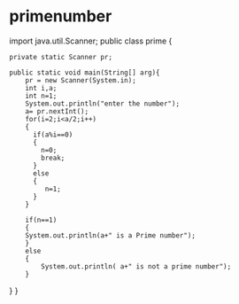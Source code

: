 # primenumber
import java.util.Scanner;
public class prime {
	
	private static Scanner pr;

	public static void main(String[] arg){
		pr = new Scanner(System.in);
		int i,a;
	    int n=1;
	    System.out.println("enter the number");
	    a= pr.nextInt();
		for(i=2;i<a/2;i++)
		{
		  if(a%i==0)
		  {
			n=0;
			break;
		  }
		  else
		  {  
		     n=1;
	      }
		}  
		
		if(n==1)
		{
		System.out.println(a+" is a Prime number");
		}
		else 
		{
			System.out.println( a+" is not a prime number");
	    }
}
}
